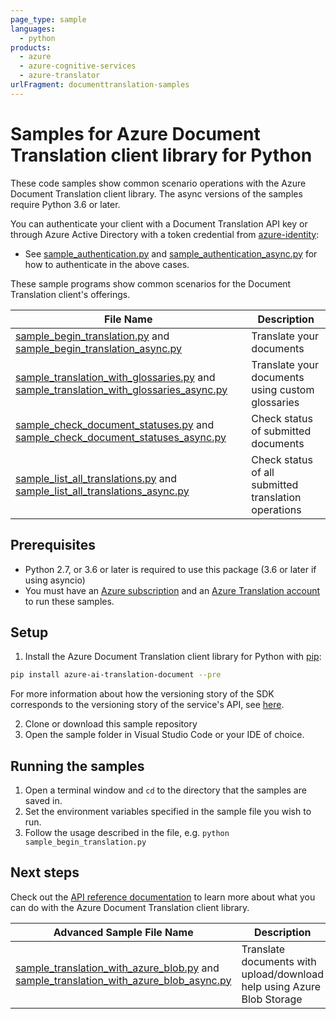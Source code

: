 ```yaml
---
page_type: sample
languages:
  - python
products:
  - azure
  - azure-cognitive-services
  - azure-translator
urlFragment: documenttranslation-samples
---
```


# Samples for Azure Document Translation client library for Python

These code samples show common scenario operations with the Azure Document Translation client library.
The async versions of the samples require Python 3.6 or later.

You can authenticate your client with a Document Translation API key or through Azure Active Directory with a token credential from [azure-identity][azure_identity]:
* See [sample_authentication.py][sample_authentication] and [sample_authentication_async.py][sample_authentication_async] for how to authenticate in the above cases.

These sample programs show common scenarios for the Document Translation client's offerings.

|**File Name**|**Description**|
|----------------|-------------|
|[sample_begin_translation.py][begin_translation] and [sample_begin_translation_async.py][begin_translation_async]|Translate your documents|
|[sample_translation_with_glossaries.py][begin_translation_with_glossaries] and [sample_translation_with_glossaries_async.py][begin_translation_with_glossaries_async]|Translate your documents using custom glossaries|
|[sample_check_document_statuses.py][check_document_statuses] and [sample_check_document_statuses_async.py][check_document_statuses_async]|Check status of submitted documents|
|[sample_list_all_translations.py][list_all_translations] and [sample_list_all_translations_async.py][list_all_translations_async]|Check status of all submitted translation operations|


## Prerequisites
* Python 2.7, or 3.6 or later is required to use this package (3.6 or later if using asyncio)
* You must have an [Azure subscription][azure_subscription] and an
[Azure Translation account][azure_document_translation_account] to run these samples.

## Setup

1. Install the Azure Document Translation client library for Python with [pip][pip]:

```bash
pip install azure-ai-translation-document --pre
```
For more information about how the versioning story of the SDK corresponds to the versioning story of the service's API, see [here][versioning_story_readme].

2. Clone or download this sample repository
3. Open the sample folder in Visual Studio Code or your IDE of choice.

## Running the samples

1. Open a terminal window and `cd` to the directory that the samples are saved in.
2. Set the environment variables specified in the sample file you wish to run.
3. Follow the usage described in the file, e.g. `python sample_begin_translation.py`

## Next steps

Check out the [API reference documentation][api_reference_documentation] to learn more about
what you can do with the Azure Document Translation client library.

|**Advanced Sample File Name**|**Description**|
|----------------|-------------|
|[sample_translation_with_azure_blob.py][begin_translation_with_azure_blob] and [sample_translation_with_azure_blob_async.py][begin_translation_with_azure_blob_async]|Translate documents with upload/download help using Azure Blob Storage|


[versioning_story_readme]: https://github.com/Azure/azure-sdk-for-python/tree/master/sdk/translation/azure-ai-translation-document#install-the-package
[azure_identity]: https://github.com/Azure/azure-sdk-for-python/tree/master/sdk/identity/azure-identity
[sample_authentication]: https://github.com/Azure/azure-sdk-for-python/blob/master/sdk/translation/azure-ai-translation-document/samples/sample_authentication.py
[sample_authentication_async]: https://github.com/Azure/azure-sdk-for-python/blob/master/sdk/translation/azure-ai-translation-document/samples/async_samples/sample_authentication_async.py
[begin_translation]: https://github.com/Azure/azure-sdk-for-python/blob/master/sdk/translation/azure-ai-translation-document/samples/sample_begin_translation.py
[begin_translation_async]: https://github.com/Azure/azure-sdk-for-python/blob/master/sdk/translation/azure-ai-translation-document/samples/async_samples/sample_begin_translation_async.py
[begin_translation_with_azure_blob]: https://github.com/Azure/azure-sdk-for-python/blob/master/sdk/translation/azure-ai-translation-document/samples/sample_translation_with_azure_blob.py
[begin_translation_with_azure_blob_async]: https://github.com/Azure/azure-sdk-for-python/blob/master/sdk/translation/azure-ai-translation-document/samples/async_samples/sample_translation_with_azure_blob_async.py
[begin_translation_with_glossaries]: https://github.com/Azure/azure-sdk-for-python/blob/master/sdk/translation/azure-ai-translation-document/samples/sample_translation_with_glossaries.py
[begin_translation_with_glossaries_async]: https://github.com/Azure/azure-sdk-for-python/blob/master/sdk/translation/azure-ai-translation-document/samples/async_samples/sample_translation_with_glossaries_async.py
[check_document_statuses]: https://github.com/Azure/azure-sdk-for-python/blob/master/sdk/translation/azure-ai-translation-document/samples/sample_check_document_statuses.py
[check_document_statuses_async]: https://github.com/Azure/azure-sdk-for-python/blob/master/sdk/translation/azure-ai-translation-document/samples/async_samples/sample_check_document_statuses_async.py
[list_all_translations]: https://github.com/Azure/azure-sdk-for-python/blob/master/sdk/translation/azure-ai-translation-document/samples/sample_list_all_translations.py
[list_all_translations_async]: https://github.com/Azure/azure-sdk-for-python/blob/master/sdk/translation/azure-ai-translation-document/samples/async_samples/sample_list_all_translations_async.py
[pip]: https://pypi.org/project/pip/
[azure_subscription]: https://azure.microsoft.com/free/
[azure_document_translation_account]: https://docs.microsoft.com/azure/cognitive-services/translator/document-translation/get-started-with-document-translation?tabs=python
[azure_identity_pip]: https://pypi.org/project/azure-identity/
[api_reference_documentation]: https://docs.microsoft.com/azure/cognitive-services/translator/document-translation/overview
